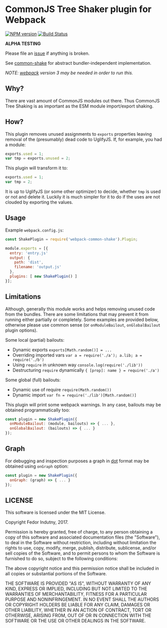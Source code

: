 # CommonJS Tree Shaker plugin for Webpack
[![NPM version](https://badge.fury.io/js/webpack-common-shake.svg)](http://badge.fury.io/js/webpack-common-shake)
[![Build Status](https://secure.travis-ci.org/indutny/webpack-common-shake.svg)](http://travis-ci.org/indutny/webpack-common-shake)

**ALPHA TESTING**

Please file an [issue][0] if anything is broken.

See [common-shake][1] for abstract bundler-independent implementation.

_NOTE: [webpack][2] version 3 may be needed in order to run this._

## Why?

There are vast amount of CommonJS modules out there. Thus CommonJS Tree Shaking
is as important as the ESM module import/export shaking.

## How?

This plugin removes unused assignments to `exports` properties leaving removal
of the (presumably) dead code to UglifyJS. If, for example, you had a module:

```js
exports.used = 1;
var tmp = exports.unused = 2;
```

This plugin will transform it to:

```js
exports.used = 1;
var tmp = 2;
```

It is up to UglifyJS (or some other optimizer) to decide, whether `tmp` is used
or not and delete it. Luckily it is much simpler for it to do if the uses are
not clouded by exporting the values.

## Usage

Example `webpack.config.js`:
```js
const ShakePlugin = require('webpack-common-shake').Plugin;

module.exports = [{
  entry: 'entry.js'
  output: {
    path: 'dist',
    filename: 'output.js'
  },
  plugins: [ new ShakePlugin() ]
}];
```

## Limitations

Although, generally this module works and helps removing unused code from the
bundles. There are some limitations that may prevent it from running either
partially or completely. Some examples are provided below, otherwise please use
common sense (or `onModuleBailout`, `onGlobalBailout` plugin options).

Some local (partial) bailouts:

* Dynamic exports `exports[Math.random()] = ...`
* Overriding imported vars `var a = require('./a'); a.lib; a = require('./b')`
* Using `require` in unknown way `console.log(require('./lib'))`
* Destructuring `require` dynamically `{ [prop]: name } = require('./a')`

Some global (full) bailouts:

* Dynamic use of require `require(Math.random())`
* Dynamic import `var fn = require('./lib')[Math.random()]`

This plugin will print some webpack warnings. In any case, bailouts may be
obtained programmatically too:

```js
const plugin = new ShakePlugin({
  onModuleBailout: (module, bailouts) => { ... },
  onGlobalBailout: (bailouts) => { ... }
});
```

## Graph

For debugging and inspection purposes a graph in [dot][3] format may be
obtained using `onGraph` option:

```js
const plugin = new ShakePlugin({
  onGraph: (graph) => { ... }
});
```

## LICENSE

This software is licensed under the MIT License.

Copyright Fedor Indutny, 2017.

Permission is hereby granted, free of charge, to any person obtaining a
copy of this software and associated documentation files (the
"Software"), to deal in the Software without restriction, including
without limitation the rights to use, copy, modify, merge, publish,
distribute, sublicense, and/or sell copies of the Software, and to permit
persons to whom the Software is furnished to do so, subject to the
following conditions:

The above copyright notice and this permission notice shall be included
in all copies or substantial portions of the Software.

THE SOFTWARE IS PROVIDED "AS IS", WITHOUT WARRANTY OF ANY KIND, EXPRESS
OR IMPLIED, INCLUDING BUT NOT LIMITED TO THE WARRANTIES OF
MERCHANTABILITY, FITNESS FOR A PARTICULAR PURPOSE AND NONINFRINGEMENT. IN
NO EVENT SHALL THE AUTHORS OR COPYRIGHT HOLDERS BE LIABLE FOR ANY CLAIM,
DAMAGES OR OTHER LIABILITY, WHETHER IN AN ACTION OF CONTRACT, TORT OR
OTHERWISE, ARISING FROM, OUT OF OR IN CONNECTION WITH THE SOFTWARE OR THE
USE OR OTHER DEALINGS IN THE SOFTWARE.

[0]: https://github.com/indutny/webpack-common-shake/issues
[1]: https://github.com/indutny/common-shake
[2]: https://webpack.github.io/
[3]: http://www.graphviz.org/content/dot-language

